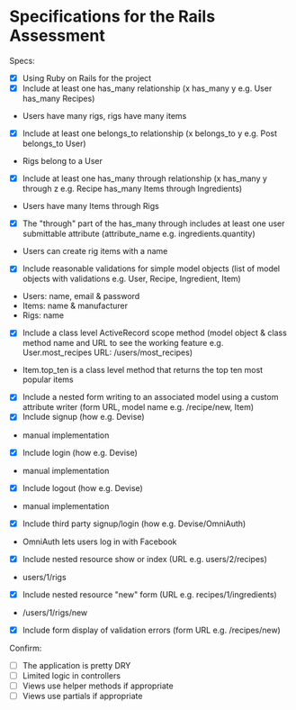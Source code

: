 # Specifications for the Rails Assessment

Specs:
- [x] Using Ruby on Rails for the project
- [x] Include at least one has_many relationship (x has_many y e.g. User has_many Recipes) 
* Users have many rigs, rigs have many items
- [x] Include at least one belongs_to relationship (x belongs_to y e.g. Post belongs_to User)
* Rigs belong to a User
- [x] Include at least one has_many through relationship (x has_many y through z e.g. Recipe has_many Items through Ingredients)
* Users have many Items through Rigs
- [x] The "through" part of the has_many through includes at least one user submittable attribute (attribute_name e.g. ingredients.quantity)
* Users can create rig items with a name
- [x] Include reasonable validations for simple model objects (list of model objects with validations e.g. User, Recipe, Ingredient, Item)
* Users: name, email & password
* Items: name & manufacturer
* Rigs: name
- [x] Include a class level ActiveRecord scope method (model object & class method name and URL to see the working feature e.g. User.most_recipes URL: /users/most_recipes)
* Item.top_ten is a class level method that returns the top ten most popular items
- [x] Include a nested form writing to an associated model using a custom attribute writer (form URL, model name e.g. /recipe/new, Item)
- [x] Include signup (how e.g. Devise)
* manual implementation
- [x] Include login (how e.g. Devise)
* manual implementation
- [x] Include logout (how e.g. Devise)
* manual implementation
- [x] Include third party signup/login (how e.g. Devise/OmniAuth)
* OmniAuth lets users log in with Facebook
- [x] Include nested resource show or index (URL e.g. users/2/recipes)
* users/1/rigs
- [x] Include nested resource "new" form (URL e.g. recipes/1/ingredients)
* /users/1/rigs/new
- [x] Include form display of validation errors (form URL e.g. /recipes/new)

Confirm:
- [ ] The application is pretty DRY
- [ ] Limited logic in controllers
- [ ] Views use helper methods if appropriate
- [ ] Views use partials if appropriate